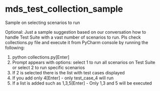 # mds_test_collection_sample
Sample on selecting scenarios to run

Optional: Just a sample suggestion based on our conversation how to handle Test Suite with a vast number of scenarios to run. 
Pls check collections.py file and execute it from PyCharm console by running the following:

1. python collections.py[Enter]
2. Prompt appears with options: select 1 to run all scenarios on Test Suite or select 2 to run specific scenarios
3. If 2 is selected there is the list with test cases displayed
4. If you add only 4[Enter] - only test_case_4 will run
5. If a list is added such as 1,3,5[Enter] - Only 1,3 and 5 will be executed 

